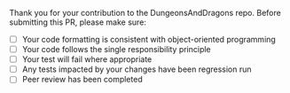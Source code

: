 Thank you for your contribution to the DungeonsAndDragons repo.
Before submitting this PR, please make sure:

- [ ] Your code formatting is consistent with object-oriented programming
- [ ] Your code follows the single responsibility principle
- [ ] Your test will fail where appropriate
- [ ] Any tests impacted by your changes have been regression run
- [ ] Peer review has been completed
